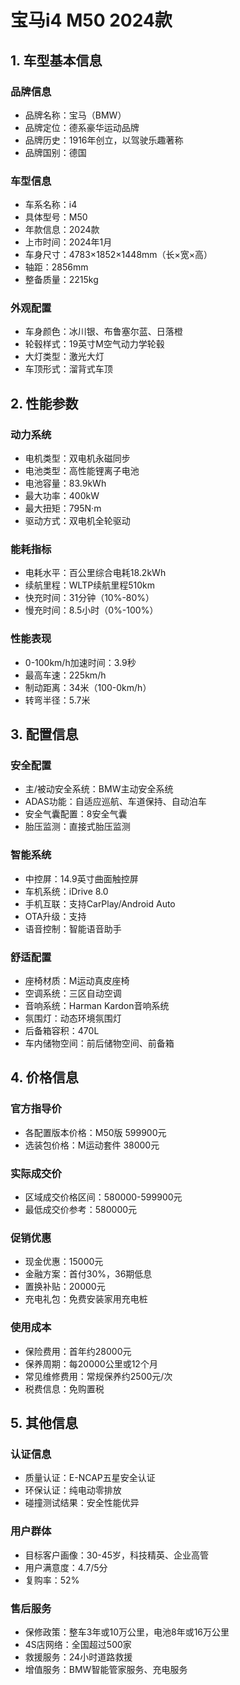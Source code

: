 # 宝马i4 M50 2024款

## 1. 车型基本信息
### 品牌信息
- 品牌名称：宝马（BMW）
- 品牌定位：德系豪华运动品牌
- 品牌历史：1916年创立，以驾驶乐趣著称
- 品牌国别：德国

### 车型信息
- 车系名称：i4
- 具体型号：M50
- 年款信息：2024款
- 上市时间：2024年1月
- 车身尺寸：4783×1852×1448mm（长×宽×高）
- 轴距：2856mm
- 整备质量：2215kg

### 外观配置
- 车身颜色：冰川银、布鲁塞尔蓝、日落橙
- 轮毂样式：19英寸M空气动力学轮毂
- 大灯类型：激光大灯
- 车顶形式：溜背式车顶

## 2. 性能参数
### 动力系统
- 电机类型：双电机永磁同步
- 电池类型：高性能锂离子电池
- 电池容量：83.9kWh
- 最大功率：400kW
- 最大扭矩：795N·m
- 驱动方式：双电机全轮驱动

### 能耗指标
- 电耗水平：百公里综合电耗18.2kWh
- 续航里程：WLTP续航里程510km
- 快充时间：31分钟（10%-80%）
- 慢充时间：8.5小时（0%-100%）

### 性能表现
- 0-100km/h加速时间：3.9秒
- 最高车速：225km/h
- 制动距离：34米（100-0km/h）
- 转弯半径：5.7米

## 3. 配置信息
### 安全配置
- 主/被动安全系统：BMW主动安全系统
- ADAS功能：自适应巡航、车道保持、自动泊车
- 安全气囊配置：8安全气囊
- 胎压监测：直接式胎压监测

### 智能系统
- 中控屏：14.9英寸曲面触控屏
- 车机系统：iDrive 8.0
- 手机互联：支持CarPlay/Android Auto
- OTA升级：支持
- 语音控制：智能语音助手

### 舒适配置
- 座椅材质：M运动真皮座椅
- 空调系统：三区自动空调
- 音响系统：Harman Kardon音响系统
- 氛围灯：动态环境氛围灯
- 后备箱容积：470L
- 车内储物空间：前后储物空间、前备箱

## 4. 价格信息
### 官方指导价
- 各配置版本价格：M50版 599900元
- 选装包价格：M运动套件 38000元

### 实际成交价
- 区域成交价格区间：580000-599900元
- 最低成交价参考：580000元

### 促销优惠
- 现金优惠：15000元
- 金融方案：首付30%，36期低息
- 置换补贴：20000元
- 充电礼包：免费安装家用充电桩

### 使用成本
- 保险费用：首年约28000元
- 保养周期：每20000公里或12个月
- 常见维修费用：常规保养约2500元/次
- 税费信息：免购置税

## 5. 其他信息
### 认证信息
- 质量认证：E-NCAP五星安全认证
- 环保认证：纯电动零排放
- 碰撞测试结果：安全性能优异

### 用户群体
- 目标客户画像：30-45岁，科技精英、企业高管
- 用户满意度：4.7/5分
- 复购率：52%

### 售后服务
- 保修政策：整车3年或10万公里，电池8年或16万公里
- 4S店网络：全国超过500家
- 救援服务：24小时道路救援
- 增值服务：BMW智能管家服务、充电服务